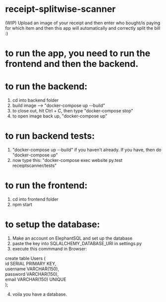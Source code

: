 # receipt-splitwise-scanner
(WIP) Upload an image of your receipt and then enter who bought/is paying for which item and then this app will automatically and correctly split the bill :) 

# to run the app, you need to run the frontend and then the backend.
# to run the backend: 
1. cd into backend folder
2. build image --> "docker-compose up --build"
3. to close out, hit Ctrl + C, then type "docker-compose stop" 
4. to open image back up, "docker-compose up"

# to run backend tests:
1. "docker-compose up --build" if you haven't already. If you have, then do "docker-compose up"
2. now type this: "docker-compose exec website py.test receiptscanner/tests"

# to run the frontend: 
1. cd into frontend folder
2. npm start


# to setup the database:
1. Make an account on ElephantSQL and set up the database 
2. paste the key into SQLALCHEMY_DATABASE_URI in settings.py
3. execute this commmand in Browser: 

create table Users (                                                 
    id SERIAL PRIMARY KEY,                                                          
    username VARCHAR(150),                                                        
    password VARCHAR(150),                                                          
    email VARCHAR(150) UNIQUE                                                       
);

4. voila you have a database.